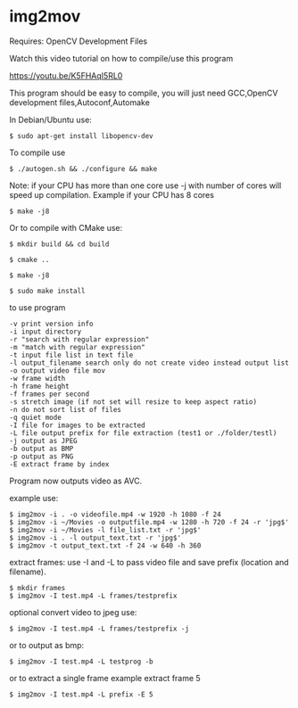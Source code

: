 # img2mov

Requires: OpenCV Development Files

Watch this video tutorial on how to compile/use this program

https://youtu.be/K5FHAqI5RL0

This program should be easy to compile, you will just need GCC,OpenCV development files,Autoconf,Automake

In Debian/Ubuntu use:

	$ sudo apt-get install libopencv-dev

To compile use

	$ ./autogen.sh && ./configure && make 

Note: if your CPU has more than one core use -j with number of cores will speed up compilation. Example if your CPU has 8 cores
	
	$ make -j8

Or to compile with CMake use:

	$ mkdir build && cd build

	$ cmake ..

	$ make -j8

	$ sudo make install
	
to use program

	-v print version info
	-i input directory
	-r "search with regular expression"
	-m "match with regular expression"
	-t input file list in text file
	-l output_filename search only do not create video instead output list
	-o output video file mov
	-w frame width
	-h frame height
	-f frames per second
	-s stretch image (if not set will resize to keep aspect ratio)
	-n do not sort list of files
	-q quiet mode
	-I file for images to be extracted
	-L file output prefix for file extraction (test1 or ./folder/testl)
	-j output as JPEG
	-b output as BMP
	-p output as PNG 
	-E extract frame by index

Program now outputs video as AVC.
	
example use:

	$ img2mov -i . -o videofile.mp4 -w 1920 -h 1080 -f 24 
	$ img2mov -i ~/Movies -o outputfile.mp4 -w 1280 -h 720 -f 24 -r 'jpg$'
	$ img2mov -i ~/Movies -l file_list.txt -r 'jpg$'
	$ img2mov -i . -l output_text.txt -r 'jpg$'
	$ img2mov -t output_text.txt -f 24 -w 640 -h 360 
	
extract frames: use -I and -L to pass video file and save prefix (location and filename). 

	$ mkdir frames
	$ img2mov -I test.mp4 -L frames/testprefix

optional convert video to jpeg use:

	$ img2mov -I test.mp4 -L frames/testprefix -j 

or to output as bmp:

	$ img2mov -I test.mp4 -L testprog -b

or to extract a single frame example extract frame 5

	$ img2mov -I test.mp4 -L prefix -E 5

